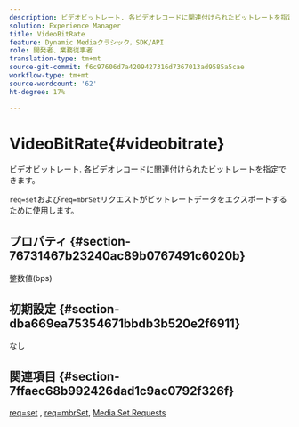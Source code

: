 ```yaml
---
description: ビデオビットレート. 各ビデオレコードに関連付けられたビットレートを指定できます。
solution: Experience Manager
title: VideoBitRate
feature: Dynamic Mediaクラシック，SDK/API
role: 開発者、業務従事者
translation-type: tm+mt
source-git-commit: f6c97606d7a4209427316d7367013ad9585a5cae
workflow-type: tm+mt
source-wordcount: '62'
ht-degree: 17%

---
```



# VideoBitRate{#videobitrate}

ビデオビットレート. 各ビデオレコードに関連付けられたビットレートを指定できます。

`req=set`および`req=mbrSet`リクエストがビットレートデータをエクスポートするために使用します。

## プロパティ {#section-76731467b23240ac89b0767491c6020b}

整数値(bps)

## 初期設定 {#section-dba669ea75354671bbdb3b520e2f6911}

なし

## 関連項目 {#section-7ffaec68b992426dad1c9ac0792f326f}

[req=set](/help/aem-is-ir-api/is-api/http-ref/image-serving-api-ref/c-http-protocol-reference/c-command-reference/r-req/r-set.md) ,  [req=mbrSet](/help/aem-is-ir-api/is-api/http-ref/image-serving-api-ref/c-http-protocol-reference/c-command-reference/r-req/r-mbrset.md),  [Media Set Requests](/help/aem-is-ir-api/is-api/http-ref/image-serving-api-ref/c-http-protocol-reference/c-syntax-and-features/r-media-set-requests.md)

